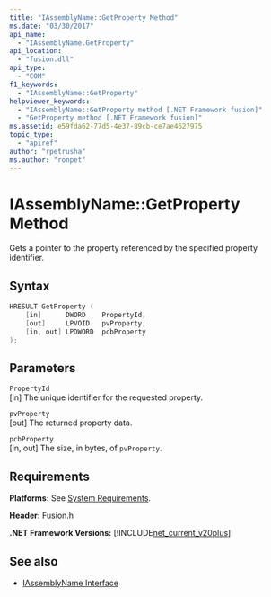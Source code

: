 ```yaml
---
title: "IAssemblyName::GetProperty Method"
ms.date: "03/30/2017"
api_name: 
  - "IAssemblyName.GetProperty"
api_location: 
  - "fusion.dll"
api_type: 
  - "COM"
f1_keywords: 
  - "IAssemblyName::GetProperty"
helpviewer_keywords: 
  - "IAssemblyName::GetProperty method [.NET Framework fusion]"
  - "GetProperty method [.NET Framework fusion]"
ms.assetid: e59fda62-77d5-4e37-89cb-ce7ae4627975
topic_type: 
  - "apiref"
author: "rpetrusha"
ms.author: "ronpet"
---
```

# IAssemblyName::GetProperty Method
Gets a pointer to the property referenced by the specified property identifier.  
  
## Syntax  
  
```cpp  
HRESULT GetProperty (  
    [in]      DWORD    PropertyId,  
    [out]     LPVOID   pvProperty,  
    [in, out] LPDWORD  pcbProperty  
);  
```  
  
## Parameters  
 `PropertyId`  
 [in] The unique identifier for the requested property.  
  
 `pvProperty`  
 [out] The returned property data.  
  
 `pcbProperty`  
 [in, out] The size, in bytes, of `pvProperty`.  
  
## Requirements  
 **Platforms:** See [System Requirements](../../get-started/system-requirements.md).  
  
 **Header:** Fusion.h  
  
 **.NET Framework Versions:** [!INCLUDE[net_current_v20plus](../../../../includes/net-current-v20plus-md.md)]  
  
## See also

- [IAssemblyName Interface](iassemblyname-interface.md)
